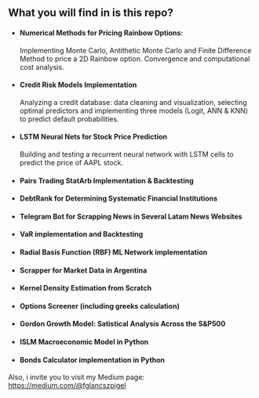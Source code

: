 ## What you will find in is this repo?
- #### Numerical Methods for Pricing Rainbow Options: 
  Implementing Monte Carlo, Antithetic Monte Carlo and Finite Difference Method to   price a 2D Rainbow option. Convergence and computational cost analysis. 
- #### Credit Risk Models Implementation
  Analyzing a credit database: data cleaning and visualization, selecting optimal predictors and implementing three models (Logit, ANN & KNN) to predict default probabilities. 
- #### LSTM Neural Nets for Stock Price Prediction
  Building and testing a recurrent neural network with LSTM cells to predict the price of AAPL stock. 
- #### Pairs Trading StatArb Implementation & Backtesting
- #### DebtRank for Determining Systematic Financial Institutions
- #### Telegram Bot for Scrapping News in Several Latam News Websites  
- #### VaR implementation and Backtesting
- #### Radial Basis Function (RBF) ML Network implementation
- #### Scrapper for Market Data in Argentina
- #### Kernel Density Estimation from Scratch 
- #### Options Screener (including greeks calculation)
- #### Gordon Growth Model: Satistical Analysis Across the S&P500
- #### ISLM Macroeconomic Model in Python
- #### Bonds Calculator implementation in Python

Also, i invite you to visit my Medium page: 
https://medium.com/@fglancszpigel 
